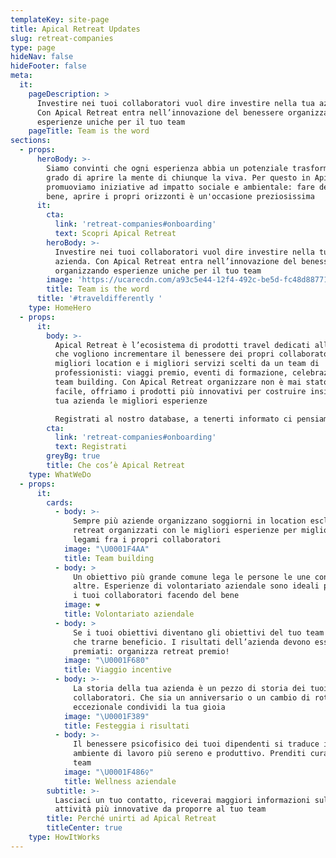 ```yaml
---
templateKey: site-page
title: Apical Retreat Updates
slug: retreat-companies
type: page
hideNav: false
hideFooter: false
meta:
  it:
    pageDescription: >
      Investire nei tuoi collaboratori vuol dire investire nella tua azienda.
      Con Apical Retreat entra nell’innovazione del benessere organizzando
      esperienze uniche per il tuo team
    pageTitle: Team is the word
sections:
  - props:
      heroBody: >-
        Siamo convinti che ogni esperienza abbia un potenziale trasformativo in
        grado di aprire la mente di chiunque la viva. Per questo in Apical
        promuoviamo iniziative ad impatto sociale e ambientale: fare del bene fa
        bene, aprire i propri orizzonti è un'occasione preziosissima
      it:
        cta:
          link: 'retreat-companies#onboarding'
          text: Scopri Apical Retreat
        heroBody: >-
          Investire nei tuoi collaboratori vuol dire investire nella tua
          azienda. Con Apical Retreat entra nell’innovazione del benessere
          organizzando esperienze uniche per il tuo team
        image: 'https://ucarecdn.com/a93c5e44-12f4-492c-be5d-fc48d887719f/'
        title: Team is the word
      title: '#traveldifferently '
    type: HomeHero
  - props:
      it:
        body: >-
          Apical Retreat è l’ecosistema di prodotti travel dedicati alle aziende
          che vogliono incrementare il benessere dei propri collaboratori. Le
          migliori location e i migliori servizi scelti da un team di
          professionisti: viaggi premio, eventi di formazione, celebrazioni e
          team building. Con Apical Retreat organizzare non è mai stato così
          facile, offriamo i prodotti più innovativi per costruire insieme alla
          tua azienda le migliori esperienze

          Registrati al nostro database, a tenerti informato ci pensiamo noi!
        cta:
          link: 'retreat-companies#onboarding'
          text: Registrati
        greyBg: true
        title: Che cos’è Apical Retreat
    type: WhatWeDo
  - props:
      it:
        cards:
          - body: >-
              Sempre più aziende organizzano soggiorni in location esclusive in
              retreat organizzati con le migliori esperienze per migliorare i
              legami fra i propri collaboratori
            image: "\U0001F4AA"
            title: Team building
          - body: >
              Un obiettivo più grande comune lega le persone le une con le
              altre. Esperienze di volontariato aziendale sono ideali per unire
              i tuoi collaboratori facendo del bene
            image: ❤
            title: Volontariato aziendale
          - body: >
              Se i tuoi obiettivi diventano gli obiettivi del tuo team non puoi
              che trarne beneficio. I risultati dell’azienda devono essere
              premiati: organizza retreat premio! 
            image: "\U0001F680"
            title: Viaggio incentive
          - body: >-
              La storia della tua azienda è un pezzo di storia dei tuoi
              collaboratori. Che sia un anniversario o un cambio di rotta
              eccezionale condividi la tua gioia
            image: "\U0001F389"
            title: Festeggia i risultati
          - body: >-
              Il benessere psicofisico dei tuoi dipendenti si traduce in un
              ambiente di lavoro più sereno e produttivo. Prenditi cura del tuo
              team
            image: "\U0001F486‍♀️"
            title: Wellness aziendale
        subtitle: >-
          Lasciaci un tuo contatto, riceverai maggiori informazioni sulle
          attività più innovative da proporre al tuo team 
        title: Perché unirti ad Apical Retreat
        titleCenter: true
    type: HowItWorks
---
```


